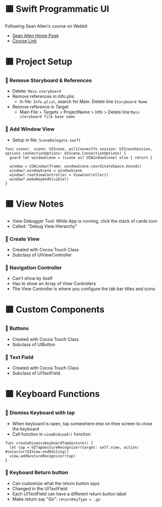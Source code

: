 # :red_square: Swift Programmatic UI

Following Sean Allen's course on Webkit

- [Sean Allen Home Page](https://seanallen.teachable.com/courses/)
- [Course Link](https://seanallen.teachable.com/courses/enrolled/681906)

# :red_square: Project Setup

### :small_orange_diamond: Remove Storyboard & References

- Delete: `Main.storyboard`
- Remove references in Info.plis:
  - In file: `Info.plist`, search for Main. Delete line `Storyboard Name`
- Remove reference in Target
  - Main File > Targets > ProjectName > Info > Delete line `Main storyboard file base name`  

### :small_orange_diamond: Add Window View

- Setup in file: `SceneDelegate.swift`
```
func scene(_ scene: UIScene, willConnectTo session: UISceneSession, options connectionOptions: UIScene.ConnectionOptions) {
  guard let windowScene = (scene as? UIWindowScene) else { return }
        
  window = UIWindow(frame: windowScene.coordinateSpace.bounds)      
  window?.windowScene = windowScene
  window?.rootViewController = ViewController()
  window?.makeKeyAndVisible()
}
```

# :red_square: View Notes

- View Debugger Tool: While App is running, click the stack of cards icon
- Called: "Debug View Hierarchy"

### :small_orange_diamond: Create View

- Created with Cocoa Touch Class
- Subclass of UIViewController

### :small_orange_diamond: Navigation Controller

- Can't show by itself
- Has to show an Array of View Controllers
- The View Controller is where you configure the tab bar titles and icons

# :red_square: Custom Components

### :small_orange_diamond: Buttons

- Created with Cocoa Touch Class
- Subclass of UIButton

### :small_orange_diamond: Text Field

- Created with Cocoa Touch Class
- Subclass of UITextField

# :red_square: Keyboard Functions

### :small_orange_diamond: Dismiss Keyboard with tap

- When keyboard is open, tap somewhere else on thee screen to close the keyboard
- Call function in `viewDidLoad()` function
```
func createDismissKeyboardTapGesture() {
  let tap = UITapGestureRecognizer(target: self.view, action: #selector(UIView.endEditing))      
  view.addGestureRecognizer(tap)
}
```

### :small_orange_diamond: Keyboard Return button

- Can customize what the return button says
- Changed in the UITextField
- Each UITextField can have a different return button label
- Make return say "Go": `returnKeyType = .go`
